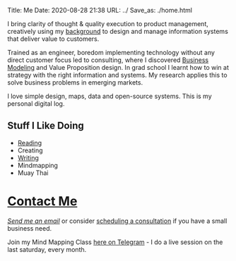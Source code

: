 Title: Me
Date: 2020-08-28 21:38
URL: ../
Save_as: ./home.html

I bring clarity of thought & quality execution to product management, creatively using my [background](https://chunnodu.com/pages/resume.html) to design and manage information systems that deliver value to customers. 

Trained as an engineer, boredom implementing technology without any direct customer focus led to consulting, where I discovered [Business Modeling](https://www.strategyzer.com/canvas/business-model-canvas) and Value Proposition design. 
In grad school I learnt how to win at strategy with the right information and systems.
My research applies this to solve business problems in emerging markets.

I love simple design, maps, data and open-source systems. This is my personal digital log. 

## Stuff I Like Doing
- [Reading]({category}/reading.html)
- Creating
- [Writing]({index}) 
- Mindmapping
- Muay Thai

# [Contact Me](./contact.html)

[_Send me an email_](mailto:chuknnodu@gmail.com) or consider [scheduling a consultation](https://calendly.com/chunnodu/small-business-consultation) if you have a small business need. 

Join my Mind Mapping Class [here on Telegram](https://t.me/ajareducation) - I do a live session on the last saturday, every month.
